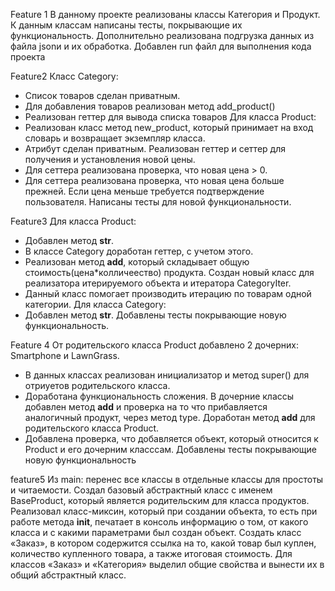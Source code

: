 Feature 1 
В данному проекте реализованы классы Категория и Продукт.
К данным классам написаны тесты, покрывающие их функциональность.
Дополнительно реализована подгрузка данных из файла jsonи и их обработка.
Добавлен run файл для выполнения кода проекта

Feature2 
Класс Category:
- Список товаров сделан приватным.
- Для добавления товаров реализован метод add_product()
- Реализован геттер для вывода списка товаров 
Для класса Product:
- Реализован класс метод new_product, который принимает на вход словарь и возвращает экземпляр класса.
- Атрибут сделан приватным. Реализован геттер и сеттер для получения и установления новой цены. 
- Для сеттера реализована проверка, что новая цена > 0.
- Для сеттера реализована проверка, что новая цена больше прежней. Если цена меньше требуется подтверждение пользователя.
Написаны тесты для новой функциональности.

Feature3
Для класса Product:
- Добавлен метод __str__.
- В классе Category доработан геттер, с учетом этого.
- Реализован метод __add__, который складывает общую стоимость(цена*колличеество) продукта.
Создан новый класс для реализатора итерируемого объекта и итератора CategoryIter.
- Данный класс помогает производить итерацию по товарам одной категории.
Для класса Category:
- Добавлен метод __str__.
Добавлены тесты покрывающие новую функциональность.

Feature 4
От родительского класса Product добавлено 2 дочерних: Smartphone и LawnGrass.
- В данных классах реализован инициализатор и метод super() для отриуетов родительского класса.
- Доработана функциональность сложения. В дочерние классы добавлен метод __add__ и проверка
на то что прибавляется аналогичный продукт, через метод type.
Доработан метод __add__ для родительского класса Product.
- Добавлена проверка, что добавляется объект, который относится к Product и его дочерним класссам.
Добавлены тесты покрывающие новую функциональность

feature5
Из main: перенес все классы в отдельные классы для простоты и читаемости.
Создал базовый абстрактный класс с именем BaseProduct, который является родительским для класса продуктов.
Реализовал класс-миксин, который при создании объекта, то есть при работе метода 
__init__, печатает в консоль информацию о том, от какого класса и с какими параметрами был создан объект.
Создать класс «Заказ», в котором содержится ссылка на то, какой товар был куплен, количество купленного товара, 
а также итоговая стоимость. 
Для классов «Заказ» и «Категория» выделил общие свойства и вынести их в общий абстрактный класс.
